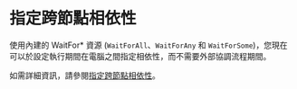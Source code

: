 # <a name="specifying-cross-node-dependencies"></a>指定跨節點相依性

使用內建的 WaitFor\* 資源 (`WaitForAll`、`WaitForAny` 和 `WaitForSome`)，您現在可以於設定執行期間在電腦之間指定相依性，而不需要外部協調流程期間。 

如需詳細資訊，請參閱[指定跨節點相依性](https://msdn.microsoft.com/powershell/dsc/crossnodedependencies)。